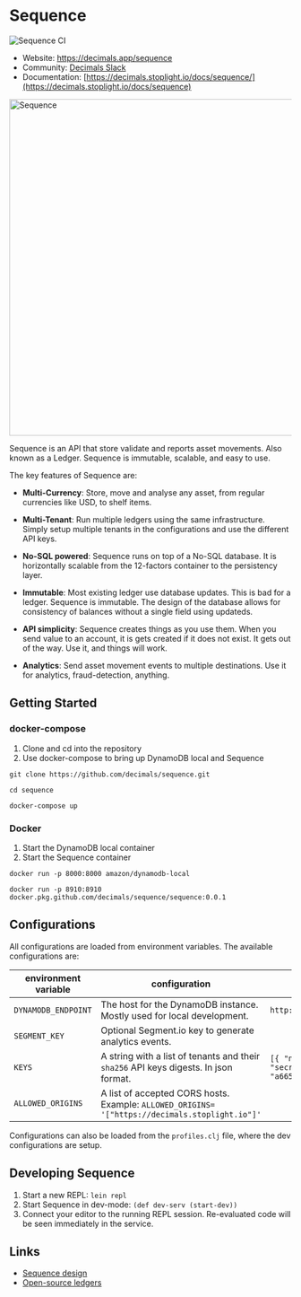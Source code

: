 Sequence
==========

![Sequence CI](https://github.com/decimals/sequence/workflows/Clojure%20CI/badge.svg)

- Website: https://decimals.app/sequence
- Community: [Decimals Slack](https://docs.google.com/forms/d/1K_X6VlnNufptkRqc3oqg0GqzBH7NXb6AAhCd3ITjstU)
- Documentation: [https://decimals.stoplight.io/docs/sequence/](https://decimals.stoplight.io/docs/sequence)

<img alt="Sequence" src="https://decimals.app/dist/images/sequence.png" width="600px">

Sequence is an API that store validate and reports asset movements. Also known as a Ledger. Sequence is immutable, scalable, and easy to use.

The key features of Sequence are:

- **Multi-Currency**: Store, move and analyse any asset, from regular currencies like USD, to shelf items. 

- **Multi-Tenant**: Run multiple ledgers using the same infrastructure. Simply setup multiple tenants in the configurations and use the different API keys.


- **No-SQL powered**: Sequence runs on top of a No-SQL database. It is horizontally scalable from the 12-factors container to the persistency layer.

- **Immutable**: Most existing ledger use database updates. This is bad for a ledger. Sequence is immutable. The design of the database allows for consistency of balances without a single field using updateds.

- **API simplicity**: Sequence creates things as you use them. When you send value to an account, it is gets created if it does not exist. It gets out of the way. Use it, and things will work.

- **Analytics**: Send asset movement events to multiple destinations. Use it for analytics, fraud-detection, anything.

## Getting Started

### docker-compose

1. Clone and cd into the repository
2. Use docker-compose to bring up DynamoDB local and Sequence

```
git clone https://github.com/decimals/sequence.git

cd sequence

docker-compose up
```

### Docker

1. Start the DynamoDB local container
2. Start the Sequence container

```
docker run -p 8000:8000 amazon/dynamodb-local

docker run -p 8910:8910 docker.pkg.github.com/decimals/sequence/sequence:0.0.1
```

## Configurations

All configurations are loaded from environment variables. The available configurations are:

| environment variable | configuration                                                                                   | dev profile                                                                                                                                                    |
|----------------------|-------------------------------------------------------------------------------------------------|----------------------------------------------------------------------------------------------------------------------------------------------------------------|
| `DYNAMODB_ENDPOINT`  | The host for the DynamoDB instance. Mostly used for local development.                          | `http://localhost:8000`                                                                                                                                        |
| `SEGMENT_KEY`        | Optional Segment.io key to generate analytics events.                                           |                                                                                                                                                                |
| `KEYS`               | A string with a list of tenants and their `sha256` API keys digests. In json format.            | `[{ "name": "test","email": "test@decimals.app", "public-key": "abc", "secret-key-hash": "a665a45920422f9d417e4867efdc4fb8a04a1f3fff1fa07e998e86f7f7a27ae3"}]` |
| `ALLOWED_ORIGINS`    | A list of accepted CORS hosts. Example:  `ALLOWED_ORIGINS= '["https://decimals.stoplight.io"]'` |                                                                                                                                                                |

Configurations can also be loaded from the `profiles.clj` file, where the dev configurations are setup.

## Developing Sequence

1. Start a new REPL: `lein repl`
2. Start Sequence in dev-mode: `(def dev-serv (start-dev))`
3. Connect your editor to the running REPL session.
   Re-evaluated code will be seen immediately in the service.

## Links
* [Sequence design](https://web.archive.org/web/20210523054802/https://decimals.substack.com/p/things-i-wish-i-knew-before-building)
* [Open-source ledgers](http://decimals.app)
